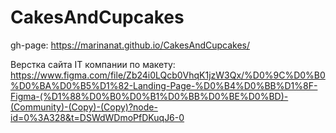 # CakesAndCupcakes

gh-page:  https://marinanat.github.io/CakesAndCupcakes/

Верстка сайта IT компании по макету: https://www.figma.com/file/Zb24i0LQcb0VhqK1jzW3Qx/%D0%9C%D0%B0%D0%BA%D0%B5%D1%82-Landing-Page-%D0%B4%D0%BB%D1%8F-Figma-(%D1%88%D0%B0%D0%B1%D0%BB%D0%BE%D0%BD)-(Community)-(Copy)-(Copy)?node-id=0%3A328&t=DSWdWDmoPfDKuqJ6-0
